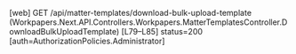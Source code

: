[web] GET /api/matter-templates/download-bulk-upload-template  (Workpapers.Next.API.Controllers.Workpapers.MatterTemplatesController.DownloadBulkUploadTemplate)  [L79–L85] status=200 [auth=AuthorizationPolicies.Administrator]

